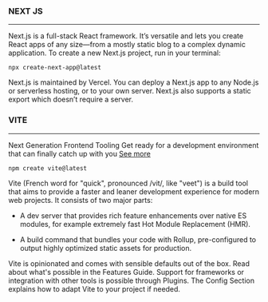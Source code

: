 
### NEXT JS 
----
Next.js is a full-stack React framework. It’s versatile and lets you create React apps of any size—from a mostly static blog to a complex dynamic application. To create a new Next.js project, run in your terminal:

```
npx create-next-app@latest
```

Next.js is maintained by Vercel. You can deploy a Next.js app to any Node.js or serverless hosting, or to your own server. Next.js also supports a static export which doesn’t require a server.


### VITE
---
Next Generation Frontend Tooling Get ready for a development environment that can finally catch up with you [See more](https://vitejs.dev/)
```
npm create vite@latest
```

Vite (French word for "quick", pronounced /vit/, like "veet") is a build tool that aims to provide a faster and leaner development experience for modern web projects. It consists of two major parts:

* A dev server that provides rich feature enhancements over native ES modules, for example extremely fast Hot Module Replacement (HMR).

* A build command that bundles your code with Rollup, pre-configured to output highly optimized static assets for production.

Vite is opinionated and comes with sensible defaults out of the box. Read about what's possible in the Features Guide. Support for frameworks or integration with other tools is possible through Plugins. The Config Section explains how to adapt Vite to your project if needed.